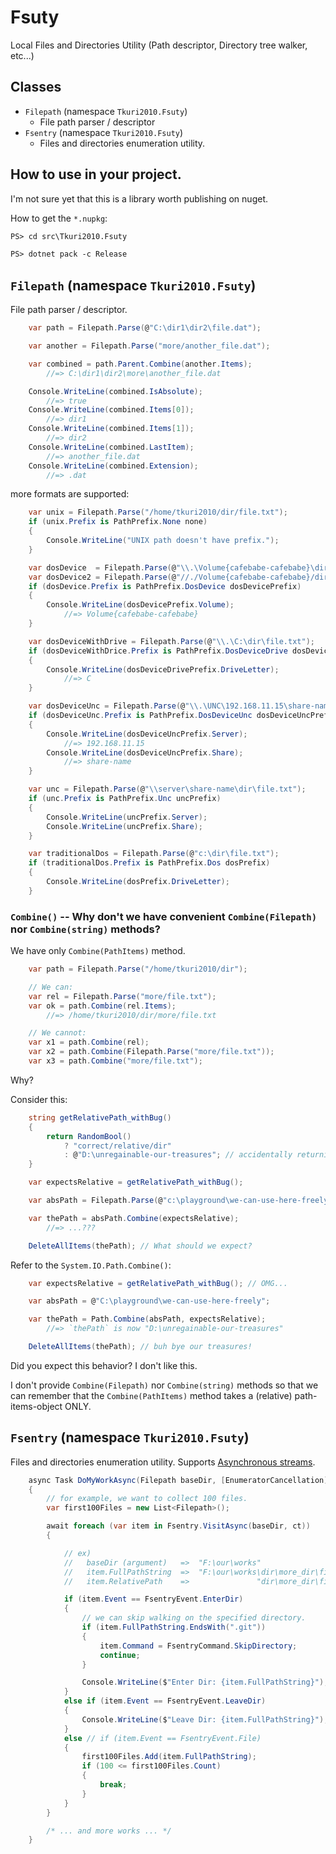 # Fsuty
Local Files and Directories Utility (Path descriptor, Directory tree walker, etc...)

## Classes

- `Filepath` (namespace `Tkuri2010.Fsuty`)
	- File path parser / descriptor
- `Fsentry` (namespace `Tkuri2010.Fsuty`)
	- Files and directories enumeration utility.

## How to use in your project.

I'm not sure yet that this is a library worth publishing on nuget.

How to get the `*.nupkg`:

```ps
PS> cd src\Tkuri2010.Fsuty

PS> dotnet pack -c Release
```

## `Filepath` (namespace `Tkuri2010.Fsuty`)

File path parser / descriptor.
```cs
	var path = Filepath.Parse(@"C:\dir1\dir2\file.dat");

	var another = Filepath.Parse("more/another_file.dat");

	var combined = path.Parent.Combine(another.Items);
		//=> C:\dir1\dir2\more\another_file.dat

	Console.WriteLine(combined.IsAbsolute);
		//=> true
	Console.WriteLine(combined.Items[0]);
		//=> dir1
	Console.WriteLine(combined.Items[1]);
		//=> dir2
	Console.WriteLine(combined.LastItem);
		//=> another_file.dat
	Console.WriteLine(combined.Extension);
		//=> .dat
```

more formats are supported:
```cs
	var unix = Filepath.Parse("/home/tkuri2010/dir/file.txt");
	if (unix.Prefix is PathPrefix.None none)
	{
		Console.WriteLine("UNIX path doesn't have prefix.");
	}

	var dosDevice  = Filepath.Parse(@"\\.\Volume{cafebabe-cafebabe}\dir\file.txt");
	var dosDevice2 = Filepath.Parse(@"//./Volume{cafebabe-cafebabe}/dir/file.txt"); // forward slashes are ok!
	if (dosDevice.Prefix is PathPrefix.DosDevice dosDevicePrefix)
	{
		Console.WriteLine(dosDevicePrefix.Volume);
			//=> Volume{cafebabe-cafebabe}
	}

	var dosDeviceWithDrive = Filepath.Parse(@"\\.\C:\dir\file.txt");
	if (dosDeviceWithDrice.Prefix is PathPrefix.DosDeviceDrive dosDeviceDrivePrefix)
	{
		Console.WriteLine(dosDeviceDrivePrefix.DriveLetter);
			//=> C
	}

	var dosDeviceUnc = Filepath.Parse(@"\\.\UNC\192.168.11.15\share-name\dir\file.txt");
	if (dosDeviceUnc.Prefix is PathPrefix.DosDeviceUnc dosDeviceUncPrefix)
	{
		Console.WriteLine(dosDeviceUncPrefix.Server);
			//=> 192.168.11.15
		Console.WriteLine(dosDeviceUncPrefix.Share);
			//=> share-name
	}

	var unc = Filepath.Parse(@"\\server\share-name\dir\file.txt");
	if (unc.Prefix is PathPrefix.Unc uncPrefix)
	{
		Console.WriteLine(uncPrefix.Server);
		Console.WriteLine(uncPrefix.Share);
	}

	var traditionalDos = Filepath.Parse(@"c:\dir\file.txt");
	if (traditionalDos.Prefix is PathPrefix.Dos dosPrefix)
	{
		Console.WriteLine(dosPrefix.DriveLetter);
	}
```


### `Combine()` -- Why don't we have convenient `Combine(Filepath)` nor `Combine(string)` methods?

We have only `Combine(PathItems)` method.
```cs
	var path = Filepath.Parse("/home/tkuri2010/dir");

	// We can:
	var rel = Filepath.Parse("more/file.txt");
	var ok = path.Combine(rel.Items);
		//=> /home/tkuri2010/dir/more/file.txt

	// We cannot:
	var x1 = path.Combine(rel);
	var x2 = path.Combine(Filepath.Parse("more/file.txt"));
	var x3 = path.Combine("more/file.txt");
```

Why?

Consider this:
```cs
	string getRelativePath_withBug()
	{
		return RandomBool()
			? "correct/relative/dir"
			: @"D:\unregainable-our-treasures"; // accidentally returning absolute path...
	}

	var expectsRelative = getRelativePath_withBug();

	var absPath = Filepath.Parse(@"c:\playground\we-can-use-here-freely");

	var thePath = absPath.Combine(expectsRelative);
		//=> ...???

	DeleteAllItems(thePath); // What should we expect?
```

Refer to the `System.IO.Path.Combine()`:
```cs
	var expectsRelative = getRelativePath_withBug(); // OMG...

	var absPath = @"C:\playground\we-can-use-here-freely";

	var thePath = Path.Combine(absPath, expectsRelative);
		//=> `thePath` is now "D:\unregainable-our-treasures"

	DeleteAllItems(thePath); // buh bye our treasures!
```
Did you expect this behavior? I don't like this.

I don't provide `Combine(Filepath)` nor `Combine(string)` methods so that we can remember that the `Combine(PathItems)` method takes a (relative) path-items-object ONLY.


## `Fsentry` (namespace `Tkuri2010.Fsuty`)

Files and directories enumeration utility. Supports [Asynchronous streams](https://docs.microsoft.com/ja-jp/dotnet/csharp/whats-new/csharp-8#asynchronous-streams).

```cs
	async Task DoMyWorkAsync(Filepath baseDir, [EnumeratorCancellation] CancellationToken ct = default)
	{
		// for example, we want to collect 100 files.
		var first100Files = new List<Filepath>();

		await foreach (var item in Fsentry.VisitAsync(baseDir, ct))
		{

			// ex)
			//   baseDir (argument)   =>  "F:\our\works"
			//   item.FullPathString  =>  "F:\our\works\dir\more_dir\file.txt" (string)
			//   item.RelativePath    =>               "dir\more_dir\file.txt" (Filepath object)

			if (item.Event == FsentryEvent.EnterDir)
			{
				// we can skip walking on the specified directory.
				if (item.FullPathString.EndsWith(".git"))
				{
					item.Command = FsentryCommand.SkipDirectory;
					continue;
				}

				Console.WriteLine($"Enter Dir: {item.FullPathString}");
			}
			else if (item.Event == FsentryEvent.LeaveDir)
			{
				Console.WriteLine($"Leave Dir: {item.FullPathString}");
			}
			else // if (item.Event == FsentryEvent.File)
			{
				first100Files.Add(item.FullPathString);
				if (100 <= first100Files.Count)
				{
					break;
				}
			}
		}

		/* ... and more works ... */
	}
```
